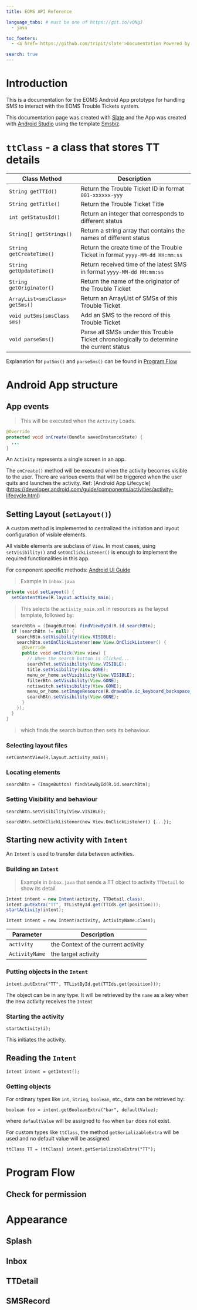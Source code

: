```yaml
---
title: EOMS API Reference

language_tabs: # must be one of https://git.io/vQNgJ
  - java

toc_footers:
  - <a href='https://github.com/tripit/slate'>Documentation Powered by Slate</a>

search: true
---
```


# Introduction
This is a documentation for the EOMS Android App prototype for handling SMS to interact with the EOMS Trouble Tickets system.

This documentation page was created with [Slate](https://github.com/tripit/slate) and the App was created with [Android Studio](https://developer.android.com/studio/index.html) using the template [Smsbiz](https://github.com/IOException722/SmsBiz).

# `ttClass` - a class that stores TT details
Class Method | Description
-|-
`String getTTId()` | Return the Trouble Ticket ID in format `001-xxxxxx-yyy`
`String getTitle()` | Return the Trouble Ticket Title
`int getStatusId()` | Return an integer that corresponds to different status
`String[] getStrings()` | Return a string array that contains the names of different status
`String getCreateTime()` | Return the create time of the Trouble Ticket in format `yyyy-MM-dd HH:mm:ss`
`String getUpdateTime()` | Return received time of the latest SMS in format `yyyy-MM-dd HH:mm:ss`
`String getOriginator()` | Return the name of the originator of the Trouble Ticket
`ArrayList<smsClass> getSms()` | Return an ArrayList of SMSs of this Trouble Ticket
`void putSms(smsClass sms)` | Add an SMS to the record of this Trouble Ticket
`void parseSms()` | Parse all SMSs under this Trouble Ticket chronologically to determine the current status

Explanation for `putSms()` and `parseSms()` can be found in [Program Flow](#program-flow)

# Android App structure
## App events

> This will be executed when the `Activity` Loads.

```java
@Override
protected void onCreate(Bundle savedInstanceState) {
  ...
}
```

An `Activity` represents a single screen in an app.

The `onCreate()` method will be executed when the activity becomes visible to the user. There are various events that will be triggered when the user quits and launches the activity. Ref: [Android App Lifecycle] (https://developer.android.com/guide/components/activities/activity-lifecycle.html)

## Setting Layout (`setLayout()`)

A custom method is implemented to centralized the initiation and layout configuration of visible elements.

All visible elements are subclass of `View`. In most cases, using `setVisibility()` and `setOnClickListener()` is enough to implement the required functionalities in this app.

For component specific methods: [Android UI Guide](https://developer.android.com/guide/topics/ui/index.html)

> Example in `Inbox.java`

```java
private void setLayout() {
  setContentView(R.layout.activity_main);
```

> This selects the `activity_main.xml` in resources as the layout template, followed by:

```java
  searchBtn = (ImageButton) findViewById(R.id.searchBtn);
  if (searchBtn != null) {
    searchBtn.setVisibility(View.VISIBLE);
    searchBtn.setOnClickListener(new View.OnClickListener() {
      @Override
      public void onClick(View view) {
        // When the search button is clicked...
        searchTxt.setVisibility(View.VISIBLE);
        title.setVisibility(View.GONE);
        menu_or_home.setVisibility(View.VISIBLE);
        filterBtn.setVisibility(View.GONE);
        notiswitch.setVisibility(View.GONE);
        menu_or_home.setImageResource(R.drawable.ic_keyboard_backspace_white_24dp);
        searchBtn.setVisibility(View.GONE);
      }
    });
  }
}
```

> which finds the search button then sets its behaviour.

### Selecting layout files
`setContentView(R.layout.activity_main);`

### Locating elements
`searchBtn = (ImageButton) findViewById(R.id.searchBtn);`

### Setting Visibility and behaviour
`searchBtn.setVisibility(View.VISIBLE);`

`searchBtn.setOnClickListener(new View.OnClickListener() {...});`

## Starting new activity with `Intent`
An `Intent` is used to transfer data between activities.




### Building an `Intent`
> Example in `Inbox.java` that sends a TT object to activity `TTDetail` to show its detail.

```java
Intent intent = new Intent(activity, TTDetail.class);
intent.putExtra("TT", TTListById.get(TTIds.get(position)));
startActivity(intent);
```

`Intent intent = new Intent(activity, ActivityName.class);`

Parameter|Description
--|--
`activity` | the Context of the current activity
`ActivityName` | the target activity

### Putting objects in the `Intent`
`intent.putExtra("TT", TTListById.get(TTIds.get(position)));`

<aside class="notice">
The object can be in any type. It will be retrieved by the <code>name</code> as a key when the new activity receives the <code>Intent</code>
</aside>


### Starting the activity
`startActivity(i);`

This initiates the activity.

## Reading the `Intent`
`Intent intent = getIntent();`

### Getting objects
For ordinary types like `int`, `String`, `boolean`, etc., data can be retrieved by:

`boolean foo = intent.getBooleanExtra("bar", defaultValue);`

where `defaultValue` will be assigned to `foo` when `bar` does not exist.

For custom types like `ttClass`, the method `getSerializableExtra` will be used and no default value will be assigned.

`ttClass TT = (ttClass) intent.getSerializableExtra("TT");`

# Program Flow
## Check for permission

# Appearance
## Splash



## Inbox



## TTDetail



## SMSRecord
